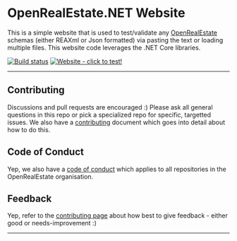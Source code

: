 

# OpenRealEstate.NET Website

This is a simple website that is used to test/validate any [OpenRealEstate](https://https://github.com/OpenRealEstate/OpenRealEstate) schemas (either REAXml or Json formatted) via pasting the text or loading multiple files. This website code leverages the .NET Core libraries.

[![Build status](https://ci.appveyor.com/api/projects/status/w3spu5y2l7phpv6i/branch/master?svg=true)](https://ci.appveyor.com/project/PureKrome/openrealestate-net-website) [![Website - click to test!](https://img.shields.io/badge/Website-Click%20to%20try!-blue.svg)](https://OpenRealEstate.azurewebsites.com)

---

## Contributing

Discussions and pull requests are encouraged :) Please ask all general questions in this repo or pick a specialized repo for specific, targetted issues. We also have a [contributing](https://github.com/OpenRealEstate/OpenRealEstate/blob/master/CONTRIBUTING.md) document which goes into detail about how to do this.

## Code of Conduct
Yep, we also have a [code of conduct](https://github.com/OpenRealEstate/OpenRealEstate/blob/master/CODE_OF_CONDUCT.md) which applies to all repositories in the OpenRealEstate organisation.

## Feedback
Yep, refer to the [contributing page](https://github.com/OpenRealEstate/OpenRealEstate/blob/master/CONTRIBUTING.md) about how best to give feedback - either good or needs-improvement :)

---
